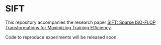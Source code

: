 # SIFT
This repository accompanies the research paper [SIFT: Sparse ISO-FLOP Transformations for Maximizing Training Efficiency](https://arxiv.org/abs/2303.11525).

Code to reproduce experiments will be released soon.
